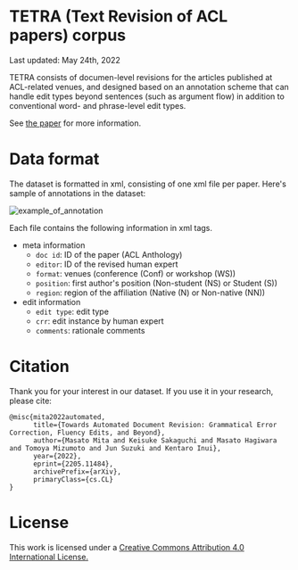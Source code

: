 # TETRA (Text Revision of ACL papers) corpus
Last updated: May 24th, 2022

TETRA consists of documen-level revisions for the articles published at ACL-related venues, and designed based on an annotation scheme that can handle edit types beyond sentences (such as argument flow) in addition to conventional word- and phrase-level edit types.




See [the paper](https://arxiv.org/abs/2205.11484) for more information.


# Data format
The dataset is formatted in xml, consisting of one xml file per paper. Here's sample of annotations in the dataset:

![example_of_annotation](https://user-images.githubusercontent.com/99496763/169949216-f7a65ec5-3935-40bf-81ba-b3d54e15820d.png)

Each file contains the following information in xml tags.
- meta information
  - `doc id`: ID of the paper (ACL Anthology)
  - `editor`: ID of the revised human expert
  - `format`: venues (conference (Conf) or workshop (WS))
  - `position`: first author's position (Non-student (NS) or Student (S))
  - `region`: region of the affiliation (Native (N) or Non-native (NN))
- edit information
  - `edit type`: edit type
  - `crr`: edit instance by human expert
  - `comments`: rationale comments

# Citation
Thank you for your interest in our dataset. If you use it in your research, please cite:

```
@misc{mita2022automated,
      title={Towards Automated Document Revision: Grammatical Error Correction, Fluency Edits, and Beyond}, 
      author={Masato Mita and Keisuke Sakaguchi and Masato Hagiwara and Tomoya Mizumoto and Jun Suzuki and Kentaro Inui},
      year={2022},
      eprint={2205.11484},
      archivePrefix={arXiv},
      primaryClass={cs.CL}
}
```

# License
This work is licensed under a [Creative Commons Attribution 4.0 International License.](https://creativecommons.org/licenses/by/4.0/)
